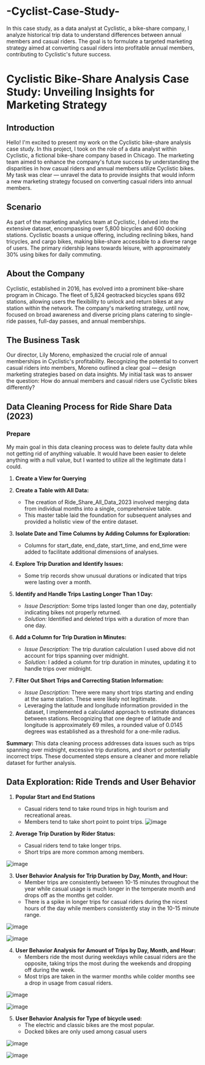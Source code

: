 # -Cyclist-Case-Study-
In this case study, as a data analyst at Cyclistic, a bike-share company, I analyze historical trip data to understand differences between annual members and casual riders. The goal is to formulate a targeted marketing strategy aimed at converting casual riders into profitable annual members, contributing to Cyclistic's future success.

# Cyclistic Bike-Share Analysis Case Study: Unveiling Insights for Marketing Strategy

## Introduction

Hello! I'm excited to present my work on the Cyclistic bike-share analysis case study. In this project, I took on the role of a data analyst within Cyclistic, a fictional bike-share company based in Chicago. The marketing team aimed to enhance the company's future success by understanding the disparities in how casual riders and annual members utilize Cyclistic bikes. My task was clear — unravel the data to provide insights that would inform a new marketing strategy focused on converting casual riders into annual members.

## Scenario

As part of the marketing analytics team at Cyclistic, I delved into the extensive dataset, encompassing over 5,800 bicycles and 600 docking stations. Cyclistic boasts a unique offering, including reclining bikes, hand tricycles, and cargo bikes, making bike-share accessible to a diverse range of users. The primary ridership leans towards leisure, with approximately 30% using bikes for daily commuting.

## About the Company

Cyclistic, established in 2016, has evolved into a prominent bike-share program in Chicago. The fleet of 5,824 geotracked bicycles spans 692 stations, allowing users the flexibility to unlock and return bikes at any station within the network. The company's marketing strategy, until now, focused on broad awareness and diverse pricing plans catering to single-ride passes, full-day passes, and annual memberships.

## The Business Task

Our director, Lily Moreno, emphasized the crucial role of annual memberships in Cyclistic's profitability. Recognizing the potential to convert casual riders into members, Moreno outlined a clear goal — design marketing strategies based on data insights. My initial task was to answer the question: How do annual members and casual riders use Cyclistic bikes differently?

## Data Cleaning Process for Ride Share Data (2023)

### Prepare

My main goal in this data cleaning process was to delete faulty data while not getting rid of anything valuable. It would have been easier to delete anything with a null value, but I wanted to utilize all the legitimate data I could.

1. **Create a View for Querying**

2. **Create a Table with All Data:**
   - The creation of Ride_Share_All_Data_2023 involved merging data from individual months into a single, comprehensive table.
   - This master table laid the foundation for subsequent analyses and provided a holistic view of the entire dataset.

3. **Isolate Date and Time Columns by Adding Columns for Exploration:**
   - Columns for start_date, end_date, start_time, and end_time were added to facilitate additional dimensions of analyses.

4. **Explore Trip Duration and Identify Issues:**
   - Some trip records show unusual durations or indicated that trips were lasting over a month.

5. **Identify and Handle Trips Lasting Longer Than 1 Day:**
   - *Issue Description:* Some trips lasted longer than one day, potentially indicating bikes not properly returned.
   - *Solution:* Identified and deleted trips with a duration of more than one day.

6. **Add a Column for Trip Duration in Minutes:**
   - *Issue Description:* The trip duration calculation I used above did not account for trips spanning over midnight.
   - *Solution:* I added a column for trip duration in minutes, updating it to handle trips over midnight.

7. **Filter Out Short Trips and Correcting Station Information:**
   - *Issue Description:* There were many short trips starting and ending at the same station. These were likely not legitimate.
   - Leveraging the latitude and longitude information provided in the dataset, I implemented a calculated approach to estimate distances between stations. Recognizing that one degree of latitude and longitude is approximately 69 miles, a rounded value of 0.0145 degrees was established as a threshold for a one-mile radius.

**Summary:**
This data cleaning process addresses data issues such as trips spanning over midnight, excessive trip durations, and short or potentially incorrect trips. These documented steps ensure a cleaner and more reliable dataset for further analysis.

## Data Exploration: Ride Trends and User Behavior

1. **Popular Start and End Stations**
    - Casual riders tend to take round trips in high tourism and recreational areas.
    - Members tend to take short point to point trips.
![image](https://github.com/Jordan-Villarreal/-Cyclist-Case-Study-/assets/126938990/0fcc4867-d33e-4fac-bada-b4e35f169f71)







2. **Average Trip Duration by Rider Status:**
   - Casual riders tend to take longer trips.
   - Short trips are more common among members.
  
![image](https://github.com/Jordan-Villarreal/-Cyclist-Case-Study-/assets/126938990/fd6b97e4-e046-4d8f-934a-ee33cad2e08a)








3. **User Behavior Analysis for Trip Duration by Day, Month, and Hour:**
   - Member trips are consistently between 10-15 minutes throughout the year while casual usage is much longer in the temperate month and drops off as the 
     months get colder.
   - There is a spike in longer trips for casual riders during the nicest hours of the day while members consistently stay in the 10-15 minute range.

![image](https://github.com/Jordan-Villarreal/-Cyclist-Case-Study-/assets/126938990/9212cb33-3c76-4f4b-8497-80eb311d8e20)








![image](https://github.com/Jordan-Villarreal/-Cyclist-Case-Study-/assets/126938990/054e81bd-efcb-4624-9eb0-fe6f39323635)








4. **User Behavior Analysis for Amount of Trips by Day, Month, and Hour:**
   - Members ride the most during weekdays while casual riders are the opposite, taking trips the most during the weekends and dropping off during the week.
   - Most trips are taken in the warmer months while colder months see a drop in usage from casual riders.
  
![image](https://github.com/Jordan-Villarreal/-Cyclist-Case-Study-/assets/126938990/c1b7bd78-9864-4cc7-b395-63341c405372)







![image](https://github.com/Jordan-Villarreal/-Cyclist-Case-Study-/assets/126938990/660dd39c-1c5b-49ea-a25a-87b5358a6da0)



     



5. **User Behavior Analysis for Type of bicycle used:**
   - The electric and classic bikes are the most popular.
   - Docked bikes are only used among casual users
  





![image](https://github.com/Jordan-Villarreal/-Cyclist-Case-Study-/assets/126938990/d8112561-cdba-4e90-a3f1-be022ccda900)






![image](https://github.com/Jordan-Villarreal/-Cyclist-Case-Study-/assets/126938990/98362115-97d1-43a9-9787-af6140782354)

